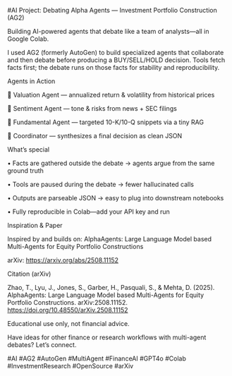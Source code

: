 \#AI Project: Debating Alpha Agents — Investment Portfolio Construction (AG2)



Building AI-powered agents that debate like a team of analysts—all in Google Colab.



I used AG2 (formerly AutoGen) to build specialized agents that collaborate and then debate before producing a BUY/SELL/HOLD decision. Tools fetch facts first; the debate runs on those facts for stability and reproducibility.



Agents in Action

🔹 Valuation Agent — annualized return \& volatility from historical prices

🔹 Sentiment Agent — tone \& risks from news + SEC filings

🔹 Fundamental Agent — targeted 10-K/10-Q snippets via a tiny RAG

🔹 Coordinator — synthesizes a final decision as clean JSON



What’s special

• Facts are gathered outside the debate → agents argue from the same ground truth

• Tools are paused during the debate → fewer hallucinated calls

• Outputs are parseable JSON → easy to plug into downstream notebooks

• Fully reproducible in Colab—add your API key and run



Inspiration \& Paper

Inspired by and builds on: AlphaAgents: Large Language Model based Multi-Agents for Equity Portfolio Constructions

arXiv: https://arxiv.org/abs/2508.11152



Citation (arXiv)

Zhao, T., Lyu, J., Jones, S., Garber, H., Pasquali, S., \& Mehta, D. (2025). AlphaAgents: Large Language Model based Multi-Agents for Equity Portfolio Constructions. arXiv:2508.11152. https://doi.org/10.48550/arXiv.2508.11152



Educational use only, not financial advice.

Have ideas for other finance or research workflows with multi-agent debates? Let’s connect.



\#AI #AG2 #AutoGen #MultiAgent #FinanceAI #GPT4o #Colab #InvestmentResearch #OpenSource #arXiv

